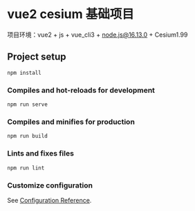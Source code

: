 # vue2 cesium 基础项目

项目环境：vue2 + js + vue_cli3 + node.js@16.13.0 + Cesium1.99
## Project setup
```
npm install
```

### Compiles and hot-reloads for development
```
npm run serve
```

### Compiles and minifies for production
```
npm run build
```

### Lints and fixes files
```
npm run lint
```

### Customize configuration
See [Configuration Reference](https://cli.vuejs.org/config/).
